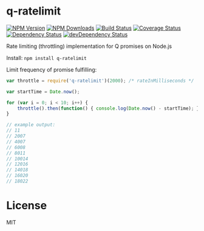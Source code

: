 q-ratelimit
============

[![NPM Version](https://img.shields.io/npm/v/q-ratelimit.svg?style=flat)](https://npmjs.org/package/ratelimit)
[![NPM Downloads](https://img.shields.io/npm/dm/q-ratelimit.svg?style=flat)](https://npmjs.org/package/ratelimit)
[![Build Status](https://travis-ci.org/addaleax/q-ratelimit.svg?style=flat&branch=master)](https://travis-ci.org/addaleax/ratelimit?branch=master)
[![Coverage Status](https://coveralls.io/repos/addaleax/q-ratelimit/badge.svg?branch=master)](https://coveralls.io/r/addaleax/ratelimit?branch=master)
[![Dependency Status](https://david-dm.org/addaleax/q-ratelimit.svg?style=flat)](https://david-dm.org/addaleax/ratelimit)
[![devDependency Status](https://david-dm.org/addaleax/q-ratelimit/dev-status.svg?style=flat)](https://david-dm.org/addaleax/ratelimit#info=devDependencies)

Rate limiting (throttling) implementation for Q promises on Node.js

Install:
`npm install q-ratelimit`

Limit frequency of promise fulfilling:

```javascript
var throttle = require('q-ratelimit')(2000); /* rateInMilliseconds */

var startTime = Date.now();

for (var i = 0; i < 10; i++) {
	throttle().then(function() { console.log(Date.now() - startTime); }).done();
}

// example output:
// 11
// 2007
// 4007
// 6008
// 8011
// 10014
// 12016
// 14018
// 16020
// 18022
```

License
===

MIT
